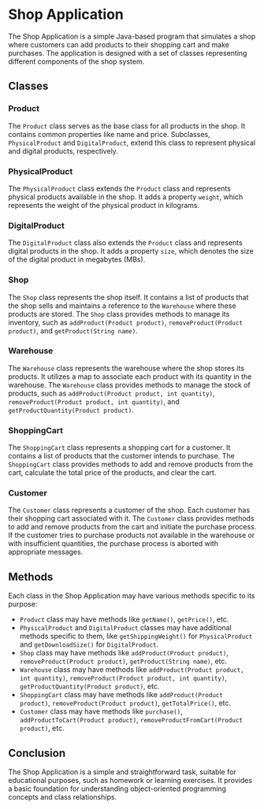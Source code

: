 # Shop Application

The Shop Application is a simple Java-based program that simulates a shop where customers can add products to their shopping cart and make purchases. The application is designed with a set of classes representing different components of the shop system.

## Classes

### Product
The `Product` class serves as the base class for all products in the shop. It contains common properties like name and price. Subclasses, `PhysicalProduct` and `DigitalProduct`, extend this class to represent physical and digital products, respectively.

### PhysicalProduct
The `PhysicalProduct` class extends the `Product` class and represents physical products available in the shop. It adds a property `weight`, which represents the weight of the physical product in kilograms.

### DigitalProduct
The `DigitalProduct` class also extends the `Product` class and represents digital products in the shop. It adds a property `size`, which denotes the size of the digital product in megabytes (MBs).

### Shop
The `Shop` class represents the shop itself. It contains a list of products that the shop sells and maintains a reference to the `Warehouse` where these products are stored. The `Shop` class provides methods to manage its inventory, such as `addProduct(Product product)`, `removeProduct(Product product)`, and `getProduct(String name)`.

### Warehouse
The `Warehouse` class represents the warehouse where the shop stores its products. It utilizes a map to associate each product with its quantity in the warehouse. The `Warehouse` class provides methods to manage the stock of products, such as `addProduct(Product product, int quantity)`, `removeProduct(Product product, int quantity)`, and `getProductQuantity(Product product)`.

### ShoppingCart
The `ShoppingCart` class represents a shopping cart for a customer. It contains a list of products that the customer intends to purchase. The `ShoppingCart` class provides methods to add and remove products from the cart, calculate the total price of the products, and clear the cart.

### Customer
The `Customer` class represents a customer of the shop. Each customer has their shopping cart associated with it. The `Customer` class provides methods to add and remove products from the cart and initiate the purchase process. If the customer tries to purchase products not available in the warehouse or with insufficient quantities, the purchase process is aborted with appropriate messages.

## Methods

Each class in the Shop Application may have various methods specific to its purpose:

- `Product` class may have methods like `getName()`, `getPrice()`, etc.
- `PhysicalProduct` and `DigitalProduct` classes may have additional methods specific to them, like `getShippingWeight()` for `PhysicalProduct` and `getDownloadSize()` for `DigitalProduct`.
- `Shop` class may have methods like `addProduct(Product product)`, `removeProduct(Product product)`, `getProduct(String name)`, etc.
- `Warehouse` class may have methods like `addProduct(Product product, int quantity)`, `removeProduct(Product product, int quantity)`, `getProductQuantity(Product product)`, etc.
- `ShoppingCart` class may have methods like `addProduct(Product product)`, `removeProduct(Product product)`, `getTotalPrice()`, etc.
- `Customer` class may have methods like `purchase()`, `addProductToCart(Product product)`, `removeProductFromCart(Product product)`, etc.

## Conclusion

The Shop Application is a simple and straightforward task, suitable for educational purposes, such as homework or learning exercises. It provides a basic foundation for understanding object-oriented programming concepts and class relationships.
